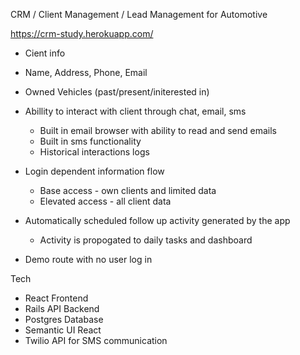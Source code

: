  CRM / Client Management / Lead Management for Automotive

 https://crm-study.herokuapp.com/


 - Cient info 
  - Name, Address, Phone, Email
  - Owned Vehicles (past/present/initerested in)


- Abillity to interact with client through chat, email, sms
  - Built in email browser with ability to read and send emails
  - Built in sms functionality
  - Historical interactions logs

- Login dependent information flow
  - Base access - own clients and limited data
  - Elevated access - all client data

- Automatically scheduled follow up activity generated by the app
  - Activity is propogated to daily tasks and dashboard

- Demo route with no user log in


Tech

- React Frontend
- Rails API Backend
- Postgres Database
- Semantic UI React
- Twilio API for SMS communication
